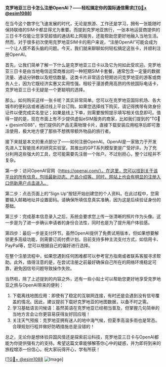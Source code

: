 **克罗地亚三日卡怎么注册OpenAI？——轻松搞定你的国际通信需求[[TG💪+ @esim1088](https://t.me/s/esim1088)]**

在当今这个数字化飞速发展的时代，无论是旅游、工作还是学习，拥有一张能随时保持联络的SIM卡都显得尤为重要。而提到克罗地亚旅行，一张本地运营商提供的三日卡不仅能让您享受超值的通话和上网服务，还能帮助您更好地融入当地生活。然而，对于很多初次使用克罗地亚SIM卡的用户来说，“注册OpenAI”可能会成为一个让人摸不着头脑的问题。今天，我们就来聊聊如何轻松搞定这张卡，并顺利注册OpenAI。

首先，让我们简单了解一下什么是克罗地亚三日卡以及它为何如此受欢迎。克罗地亚三日卡是由当地电信运营商推出的一种短期SIM卡套餐，通常包含一定量的数据流量、通话分钟数以及短信数量。这类卡片非常适合短期访问克罗地亚的游客或商务人士，因为它既经济实惠又实用性强。相较于漫游费用高昂的传统国际电话卡，克罗地亚三日卡无疑是一个更聪明的选择。

那么，如何购买这样一张卡呢？其实非常简单。您可以在克罗地亚国际机场、各大城市的便利店或者通过线上平台订购。如果您选择线下购买，请记得携带有效身份证件以便完成实名登记；如果是线上下单，则需要按照提示填写相关信息即可。值得一提的是，现在市面上有不少提供虚拟eSIM服务的商家，比如我们提到的“TG💪+ @esim1088”，他们提供的产品无需物理卡片，直接下载安装应用程序后即可激活使用，极大地方便了那些不想携带额外物品的旅行者。

接下来就是本文的重点部分了——如何注册OpenAI。OpenAI是一家致力于开发先进人工智能技术的研究实验室，其推出的GPT系列模型更是广受好评。为了充分利用这些强大的工具，您可能需要先注册一个账户。不过别担心，整个过程并不复杂。

第一步：访问OpenAI官网（https://openai.com/）。在这里，您可以找到关于该平台的所有信息，包括最新动态、产品介绍等。同时，网站上也会有明显的注册入口供新用户点击进入。

第二步：点击页面上的“Sign Up”按钮开始创建您的个人资料。在此过程中，您需要输入邮箱地址并设置密码。请确保所填信息真实准确，因为这是后续验证身份的基础。

第三步：完成基本信息录入之后，系统会要求您上传一张清晰的照片作为头像。这一步是为了进一步确认申请者的身份合法性，同时也是为了提升用户体验感。

第四步：最后一步是支付环节。虽然OpenAI提供了免费试用版本，但如果想要解锁更多高级功能，则需要订阅付费计划。目前支持多种主流支付方式，如信用卡、PayPal等，您可以根据自己的偏好进行选择。

在整个注册流程中，如果您遇到任何困难都可以参考官方指南或者联系客服寻求帮助。此外，值得注意的是，在尝试注册之前最好确保自己所在的网络环境稳定可靠，避免因信号问题导致操作失败。

当然啦，除了上述提到的内容之外，还有一些小贴士可以帮助您更好地享受克罗地亚之旅与OpenAI带来的便利：

1. 下载离线地图应用：即使有了稳定的互联网连接，有时还是会遇到没有信号覆盖的情况。因此，建议提前下载好克罗地亚的地图数据，以备不时之需。
2. 学习基础语言问候语：虽然英语在克罗地亚已经相当普及，但掌握几句简单的当地方言会让你更容易获得友好回应哦！
3. 关注天气预报：克罗地亚拥有迷人的地中海气候，但夏季高温多雨也是常态。合理规划行程并做好防晒措施总是没错的！

总之，无论你是想体验异国风情还是探索前沿科技，克罗地亚三日卡与OpenAI都能为你提供强有力的支持。希望这篇文章能够解答你心中的疑惑，并为即将到来的旅程增添一份信心。祝大家玩得开心，学有所获！

[[TG💪+ @esim1088](https://t.me/s/esim1088) ![Image](https://i.postimg.cc/4NQfJmqS/Snipaste-2025-05-13-00-14-12.png)]